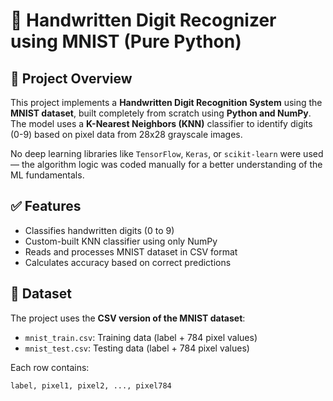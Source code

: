 # 🔢 Handwritten Digit Recognizer using MNIST (Pure Python)

## 📌 Project Overview

This project implements a **Handwritten Digit Recognition System** using the **MNIST dataset**, built completely from scratch using **Python and NumPy**. The model uses a **K-Nearest Neighbors (KNN)** classifier to identify digits (0-9) based on pixel data from 28x28 grayscale images.

No deep learning libraries like `TensorFlow`, `Keras`, or `scikit-learn` were used — the algorithm logic was coded manually for a better understanding of the ML fundamentals.


## ✅ Features

- Classifies handwritten digits (0 to 9)
- Custom-built KNN classifier using only NumPy
- Reads and processes MNIST dataset in CSV format
- Calculates accuracy based on correct predictions


## 📂 Dataset

The project uses the **CSV version of the MNIST dataset**:

- `mnist_train.csv`: Training data (label + 784 pixel values)
- `mnist_test.csv`: Testing data (label + 784 pixel values)

Each row contains:
```csv
label, pixel1, pixel2, ..., pixel784

